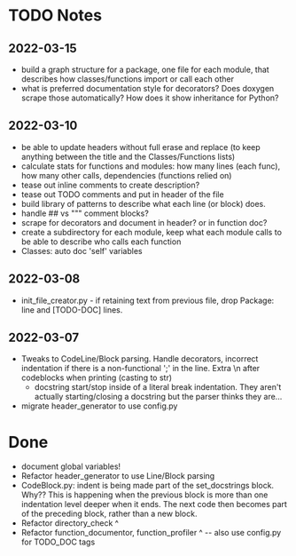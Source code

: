 # TODO Notes

## 2022-03-15

* build a graph structure for a package, one file for each module, that describes how classes/functions import or call each other
* what is preferred documentation style for decorators? Does doxygen scrape those automatically? How does it show inheritance for Python?

## 2022-03-10

* be able to update headers without full erase and replace (to keep anything between the title and the Classes/Functions lists)
* calculate stats for functions and modules: how many lines (each func), how many other calls, dependencies (functions relied on)
* tease out inline comments to create description?
* tease out TODO comments and put in header of the file
* build library of patterns to describe what each line (or block) does.
* handle ## vs """ comment blocks?
* scrape for decorators and document in header? or in function doc?
* create a subdirectory for each module, keep what each module calls to be able to describe who calls each function
* Classes: auto doc 'self' variables

## 2022-03-08
* init_file_creator.py - if retaining text from previous file, drop Package: line and [TODO-DOC] lines.

## 2022-03-07

* Tweaks to CodeLine/Block parsing. Handle decorators, incorrect indentation if there is a non-functional ';' in the line. Extra \n after codeblocks when printing (casting to str)
	- docstring start/stop inside of a literal break indentation. They aren't actually starting/closing a docstring but the parser thinks they are...
* migrate header_generator to use config.py



# Done

* document global variables!
* Refactor header_generator to use Line/Block parsing
* CodeBlock.py: indent is being made part of the set_docstrings block. Why??
		This is happening when the previous block is more than one indentation level deeper when it ends. The next code then becomes part of the preceding block, rather than a new block.
* Refactor directory_check ^
* Refactor function_documentor, function_profiler ^ -- also use config.py for TODO_DOC tags
